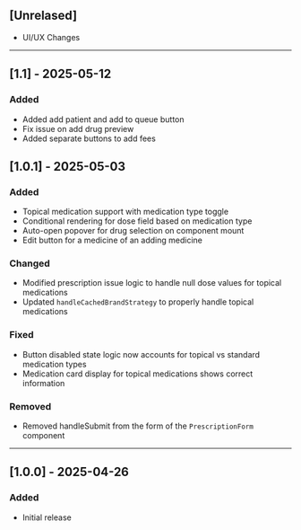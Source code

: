 [//]: # (More Devoloper friendly changelog)

## [Unrelased]

- UI/UX Changes

---

## [1.1] - 2025-05-12

### Added

- Added add patient and add to queue button
- Fix issue on add drug preview
- Added separate buttons to add fees

## [1.0.1] - 2025-05-03

### Added

- Topical medication support with medication type toggle
- Conditional rendering for dose field based on medication type
- Auto-open popover for drug selection on component mount
- Edit button for a medicine of an adding medicine

### Changed

- Modified prescription issue logic to handle null dose values for topical medications
- Updated `handleCachedBrandStrategy` to properly handle topical medications

### Fixed

- Button disabled state logic now accounts for topical vs standard medication types
- Medication card display for topical medications shows correct information

### Removed

- Removed handleSubmit from the form of the `PrescriptionForm` component

---

## [1.0.0] - 2025-04-26

### Added

- Initial release